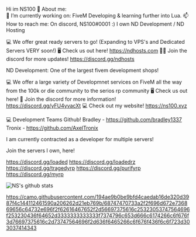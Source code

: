 Hi im NS100 👋
About me:   
🔭 I’m currently working on: FiveM Developing & learning further into Lua.
📫 How to reach me: On discord, NS100#0001 :)
I own ND Development / ND Hosting

💻 We offer great ready servers to go! (Expanding to VPS's and Dedicated Servers VERY soon!)
🖥️ Check us out here! https://ndhosts.com
👨‍💻 Join the discord for more updates! https://discord.gg/ndhosts  

ND Development: One of the largest fivem development shops!

💻 We offer a large variety of Developmnet services on FiveM all the way from the 100k or die community to the serios rp community
🖥️ Check us out here!
👨‍ Join the discord for more information! https://discord.gg/yFU4yvacXt
💻 Check out my website! https://ns100.xyz

💻 Development Teams Github!
Bradley - https://github.com/bradley1337
Tronix - https://github.com/AxelTronix

I am currently contracted as a developer for multiple servers! 

Join the servers I own, here!

https://discord.gg/loaded
https://discord.gg/loadedrz
https://discord.gg/tragedyrp
https://discord.gg/purifyrp
https://discord.gg/myrp

![NS's github stats](https://github-readme-stats.vercel.app/api?username=NSFivem&show_icons=true&theme=radical)

https://camo.githubusercontent.com/194ae9b0be9bfd4caedab16de320d3987f4c144112461590a206262d21eb769b/68747470733a2f2f696d672e736869656c64732e696f2f62616467652f2d56697375616c25323053747564696f253230436f64652d3333333333333f7374796c653d666c6174266c6f676f3d76697375616c2d73747564696f2d636f6465266c6f676f436f6c6f723d303037414343
